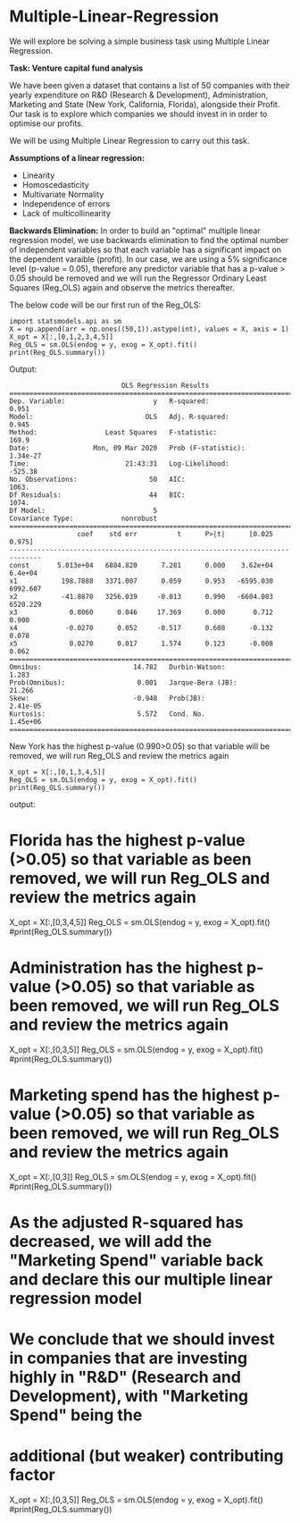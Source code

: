 # Multiple-Linear-Regression

We will explore be solving a simple business task using Multiple Linear Regression.

**Task: Venture capital fund analysis** 

We have been given a dataset that contains a list of 50 companies with their yearly expenditure on R&D (Research & Development), Administration, Marketing and State (New York, California, Florida), alongside their Profit. Our task is to explore which companies we should invest in in order to optimise our profits.

We will be using Multiple Linear Regression to carry out this task.

**Assumptions of a linear regression:**
- Linearity
- Homoscedasticity
- Multivariate Normality
- Independence of errors
- Lack of multicollinearity

**Backwards Elimination:** In order to build an "optimal" multiple linear regression model, we use backwards elimination to find the optimal number of independent variables so that each variable has a significant impact on the dependent varaible (profit). In our case, we are using a 5% significance level (p-value = 0.05), therefore any predictor variable that has a p-value > 0.05 should be removed and we will run the Regressor Ordinary Least Squares (Reg_OLS) again and observe the metrics thereafter.

The below code will be our first run of the Reg_OLS: 
```
import statsmodels.api as sm
X = np.append(arr = np.ones((50,1)).astype(int), values = X, axis = 1)
X_opt = X[:,[0,1,2,3,4,5]]
Reg_OLS = sm.OLS(endog = y, exog = X_opt).fit()
print(Reg_OLS.summary())
```
Output:

```
                            OLS Regression Results                            
==============================================================================
Dep. Variable:                      y   R-squared:                       0.951
Model:                            OLS   Adj. R-squared:                  0.945
Method:                 Least Squares   F-statistic:                     169.9
Date:                Mon, 09 Mar 2020   Prob (F-statistic):           1.34e-27
Time:                        21:43:31   Log-Likelihood:                -525.38
No. Observations:                  50   AIC:                             1063.
Df Residuals:                      44   BIC:                             1074.
Df Model:                           5                                         
Covariance Type:            nonrobust                                         
==============================================================================
                 coef    std err          t      P>|t|      [0.025      0.975]
------------------------------------------------------------------------------
const       5.013e+04   6884.820      7.281      0.000    3.62e+04     6.4e+04
x1           198.7888   3371.007      0.059      0.953   -6595.030    6992.607
x2           -41.8870   3256.039     -0.013      0.990   -6604.003    6520.229
x3             0.8060      0.046     17.369      0.000       0.712       0.900
x4            -0.0270      0.052     -0.517      0.608      -0.132       0.078
x5             0.0270      0.017      1.574      0.123      -0.008       0.062
==============================================================================
Omnibus:                       14.782   Durbin-Watson:                   1.283
Prob(Omnibus):                  0.001   Jarque-Bera (JB):               21.266
Skew:                          -0.948   Prob(JB):                     2.41e-05
Kurtosis:                       5.572   Cond. No.                     1.45e+06
==============================================================================
```
New York has the highest p-value (0.990>0.05) so that variable will be removed, we will run Reg_OLS and review the metrics again

```
X_opt = X[:,[0,1,3,4,5]]
Reg_OLS = sm.OLS(endog = y, exog = X_opt).fit()
print(Reg_OLS.summary())
```
output:


# Florida has the highest p-value (>0.05) so that variable as been removed, we will run Reg_OLS and review the metrics again

X_opt = X[:,[0,3,4,5]]
Reg_OLS = sm.OLS(endog = y, exog = X_opt).fit()
#print(Reg_OLS.summary())

# Administration has the highest p-value (>0.05) so that variable as been removed, we will run Reg_OLS and review the metrics again

X_opt = X[:,[0,3,5]]
Reg_OLS = sm.OLS(endog = y, exog = X_opt).fit()
#print(Reg_OLS.summary())

# Marketing spend has the highest p-value (>0.05)  so that variable as been removed, we will run Reg_OLS and review the metrics again

X_opt = X[:,[0,3]]
Reg_OLS = sm.OLS(endog = y, exog = X_opt).fit()
#print(Reg_OLS.summary())

# As the adjusted R-squared has decreased, we will add the "Marketing Spend" variable back and declare this our multiple linear regression model
# We conclude that we should invest in companies that are investing highly in "R&D" (Research and Development), with "Marketing Spend" being the
# additional (but weaker) contributing factor

X_opt = X[:,[0,3,5]]
Reg_OLS = sm.OLS(endog = y, exog = X_opt).fit()
#print(Reg_OLS.summary())
